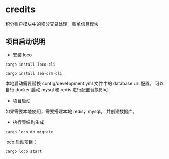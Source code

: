 # credits

积分账户模块中的积分交易处理，账单信息模块

## 项目启动说明

- 安装 loco

```
cargo install loco-cli

cargo install sea-orm-cli
```

本地启动需要替换 config/development.yml 文件中的 database.url 配置。 可以自行 docker 启动 mysql 和 redis 进行配置替换即可

- 项目启动

如果需要本地使用，需要搭建本地 redis，mysql。 并创建数据库。

- 执行表结构生成

```
cargo loco db migrate
```

loco 启动项目：

```
cargo loco start
```
